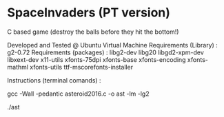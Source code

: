 # SpaceInvaders (PT version)
C based game (destroy the balls before they hit the bottom!)

Developed and Tested @ Ubuntu Virtual Machine
Requirements (Library) : g2-0.72
Requirements (packages) : 
    libg2-dev
    libg20
    libgd2-xpm-dev
    libxext-dev
    x11-utils
    xfonts-75dpi
    xfonts-base
    xfonts-encoding
    xfonts-mathml
    xfonts-utils
    ttf-mscorefonts-installer

Instructions (terminal comands) : 

gcc -Wall -pedantic asteroid2016.c -o ast -lm -lg2

./ast
